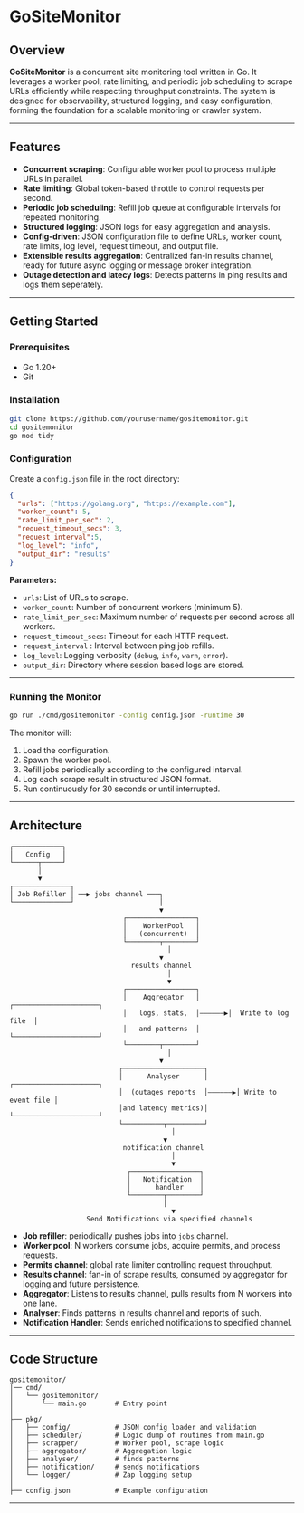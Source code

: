 # GoSiteMonitor

## Overview

**GoSiteMonitor** is a concurrent site monitoring tool written in Go. It leverages a worker pool, rate limiting, and periodic job scheduling to scrape URLs efficiently while respecting throughput constraints. The system is designed for observability, structured logging, and easy configuration, forming the foundation for a scalable monitoring or crawler system.

---

## Features

* **Concurrent scraping**: Configurable worker pool to process multiple URLs in parallel.
* **Rate limiting**: Global token-based throttle to control requests per second.
* **Periodic job scheduling**: Refill job queue at configurable intervals for repeated monitoring.
* **Structured logging**: JSON logs for easy aggregation and analysis.
* **Config-driven**: JSON configuration file to define URLs, worker count, rate limits, log level, request timeout, and output file.
* **Extensible results aggregation**: Centralized fan-in results channel, ready for future async logging or message broker integration.
* **Outage detection and latecy logs**: Detects patterns in ping results and logs them seperately.
---

## Getting Started

### Prerequisites

* Go 1.20+
* Git

### Installation

```bash
git clone https://github.com/yourusername/gositemonitor.git
cd gositemonitor
go mod tidy
```

### Configuration

Create a `config.json` file in the root directory:

```json
{
  "urls": ["https://golang.org", "https://example.com"],
  "worker_count": 5,
  "rate_limit_per_sec": 2,
  "request_timeout_secs": 3,
  "request_interval":5,
  "log_level": "info",
  "output_dir": "results"
}
```

**Parameters:**

* `urls`: List of URLs to scrape.
* `worker_count`: Number of concurrent workers (minimum 5).
* `rate_limit_per_sec`: Maximum number of requests per second across all workers.
* `request_timeout_secs`: Timeout for each HTTP request.
* `request_interval` : Interval between ping job refills.
* `log_level`: Logging verbosity (`debug`, `info`, `warn`, `error`).
* `output_dir`: Directory where session based logs are stored.

---

### Running the Monitor

```bash
go run ./cmd/gositemonitor -config config.json -runtime 30
```

The monitor will:

1. Load the configuration.
2. Spawn the worker pool.
3. Refill jobs periodically according to the configured interval.
4. Log each scrape result in structured JSON format.
5. Run continuously for 30 seconds or until interrupted.

---

## Architecture
```
┌────────────┐
│   Config   │
└──────┬─────┘
       │
       ▼
┌──────────────┐
│ Job Refiller │ ──▶ jobs channel ───┐
└──────────────┘                     │
                                     ▼
                            ┌─────────────────┐
                            │    WorkerPool   │
                            │   (concurrent)  │
                            └────────┬────────┘
	                                   │
                                     ▼
                              results channel
	                                   │
	                                   ▼
                            ┌─────────────────┐            
                            │    Aggregator   │       ┌─────────────────────┐    
                            │   logs, stats,  │——————▶│  Write to log file  │
                            │   and patterns  │       └─────────────────────┘
                            └────────┬────────┘
	                                   │
                                     ▼
                           ┌────────────────────┐
                           │      Analyser      │       ┌─────────────────────┐
                           │  (outages reports  │——————▶│ Write to event file │
                           │and latency metrics)│       └─────────────────────┘
                           └──────────┬─────────┘
	                                    │
                                      ▼
                            notification channel
	                                    │
	                                    ▼
                             ┌─────────────────┐
                             │   Notification  │
                             │      handler    │
                             └────────┬────────┘
                                      │
	                                    ▼
                   Send Notifications via specified channels
```
* **Job refiller**: periodically pushes jobs into `jobs` channel.
* **Worker pool**: N workers consume jobs, acquire permits, and process requests.
* **Permits channel**: global rate limiter controlling request throughput.
* **Results channel**: fan-in of scrape results, consumed by aggregator for logging and future persistence.
* **Aggregator**: Listens to results channel, pulls results from N workers into one lane.
* **Analyser**: Finds patterns in results channel and reports of such.
* **Notification Handler**: Sends enriched notifications to specified channel.

---

## Code Structure

```
gositemonitor/
│── cmd/
│   └── gositemonitor/
│       └── main.go       # Entry point
│
├── pkg/
│   ├── config/           # JSON config loader and validation
│   ├── scheduler/        # Logic dump of routines from main.go
│   ├── scrapper/         # Worker pool, scrape logic
│   ├── aggregator/       # Aggregation logic
│   ├── analyser/         # finds patterns
│   ├── notification/     # sends notifications
│   └── logger/           # Zap logging setup
│
├── config.json           # Example configuration
```

---
